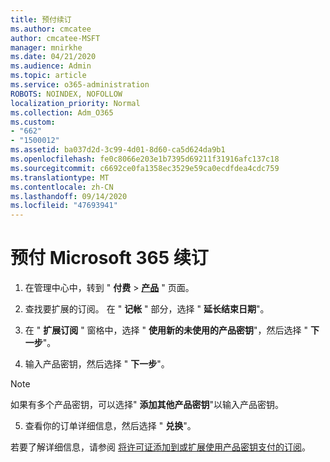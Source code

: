 ```yaml
---
title: 预付续订
ms.author: cmcatee
author: cmcatee-MSFT
manager: mnirkhe
ms.date: 04/21/2020
ms.audience: Admin
ms.topic: article
ms.service: o365-administration
ROBOTS: NOINDEX, NOFOLLOW
localization_priority: Normal
ms.collection: Adm_O365
ms.custom:
- "662"
- "1500012"
ms.assetid: ba037d2d-3c99-4d01-8d60-ca5d624da9b1
ms.openlocfilehash: fe0c8066e203e1b7395d69211f31916afc137c18
ms.sourcegitcommit: c6692ce0fa1358ec3529e59ca0ecdfdea4cdc759
ms.translationtype: MT
ms.contentlocale: zh-CN
ms.lasthandoff: 09/14/2020
ms.locfileid: "47693941"
---
```

# <a name="prepaid-microsoft-365-renewal"></a>预付 Microsoft 365 续订

1. 在管理中心中，转到 " **付费** \> **[产品](https://go.microsoft.com/fwlink/p/?linkid=842054)** " 页面。

2. 查找要扩展的订阅。 在 " **记帐** " 部分，选择 " **延长结束日期**"。

3. 在 " **扩展订阅** " 窗格中，选择 " **使用新的未使用的产品密钥**"，然后选择 " **下一步**"。

4. 输入产品密钥，然后选择 " **下一步**"。

> [!NOTE]
> 如果有多个产品密钥，可以选择" **添加其他产品密钥**"以输入产品密钥。

5. 查看你的订单详细信息，然后选择 " **兑换**"。

若要了解详细信息，请参阅 [将许可证添加到或扩展使用产品密钥支付的订阅](https://docs.microsoft.com/microsoft-365/commerce/licenses/add-licenses-using-product-key)。